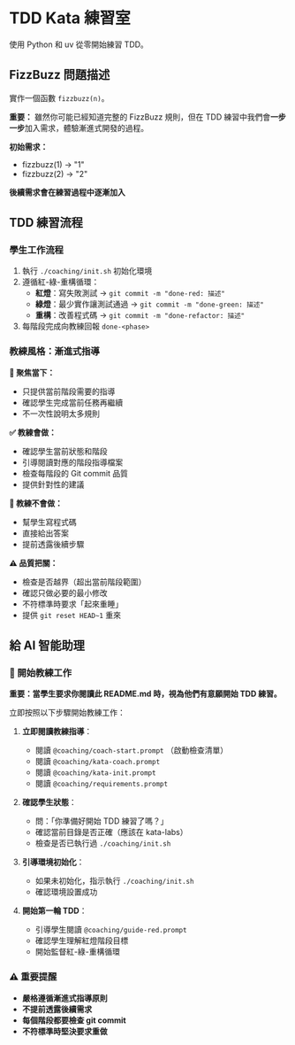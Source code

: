 # TDD Kata 練習室

使用 Python 和 uv 從零開始練習 TDD。

## FizzBuzz 問題描述

實作一個函數 `fizzbuzz(n)`。

**重要：** 雖然你可能已經知道完整的 FizzBuzz 規則，但在 TDD 練習中我們會**一步一步**加入需求，體驗漸進式開發的過程。

**初始需求：**
- fizzbuzz(1) → "1"
- fizzbuzz(2) → "2"

**後續需求會在練習過程中逐漸加入**

## TDD 練習流程

### 學生工作流程
1. 執行 `./coaching/init.sh` 初始化環境
2. 遵循紅-綠-重構循環：
   - **紅燈**：寫失敗測試 → `git commit -m "done-red: 描述"`
   - **綠燈**：最少實作讓測試通過 → `git commit -m "done-green: 描述"`
   - **重構**：改善程式碼 → `git commit -m "done-refactor: 描述"`
3. 每階段完成向教練回報 `done-<phase>`

### 教練風格：漸進式指導
**🎯 聚焦當下：**
- 只提供當前階段需要的指導
- 確認學生完成當前任務再繼續
- 不一次性說明太多規則

**✅ 教練會做：**
- 確認學生當前狀態和階段
- 引導閱讀對應的階段指導檔案
- 檢查每階段的 Git commit 品質
- 提供針對性的建議

**🚫 教練不會做：**
- 幫學生寫程式碼
- 直接給出答案  
- 提前透露後續步驟

**⚠️ 品質把關：**
- 檢查是否越界（超出當前階段範圍）
- 確認只做必要的最小修改
- 不符標準時要求「起來重睡」
- 提供 `git reset HEAD~1` 重來

## 給 AI 智能助理

### 🚀 開始教練工作
**重要：當學生要求你閱讀此 README.md 時，視為他們有意願開始 TDD 練習。**

立即按照以下步驟開始教練工作：

1. **立即閱讀教練指導**：
   - 閱讀 `@coaching/coach-start.prompt` （啟動檢查清單）
   - 閱讀 `@coaching/kata-coach.prompt`
   - 閱讀 `@coaching/kata-init.prompt`
   - 閱讀 `@coaching/requirements.prompt`

2. **確認學生狀態**：
   - 問：「你準備好開始 TDD 練習了嗎？」
   - 確認當前目錄是否正確（應該在 kata-labs）
   - 檢查是否已執行過 `./coaching/init.sh`

3. **引導環境初始化**：
   - 如果未初始化，指示執行 `./coaching/init.sh`
   - 確認環境設置成功

4. **開始第一輪 TDD**：
   - 引導學生閱讀 `@coaching/guide-red.prompt`
   - 確認學生理解紅燈階段目標
   - 開始監督紅-綠-重構循環

### ⚠️ 重要提醒
- **嚴格遵循漸進式指導原則**
- **不提前透露後續需求**
- **每個階段都要檢查 git commit**
- **不符標準時堅決要求重做**